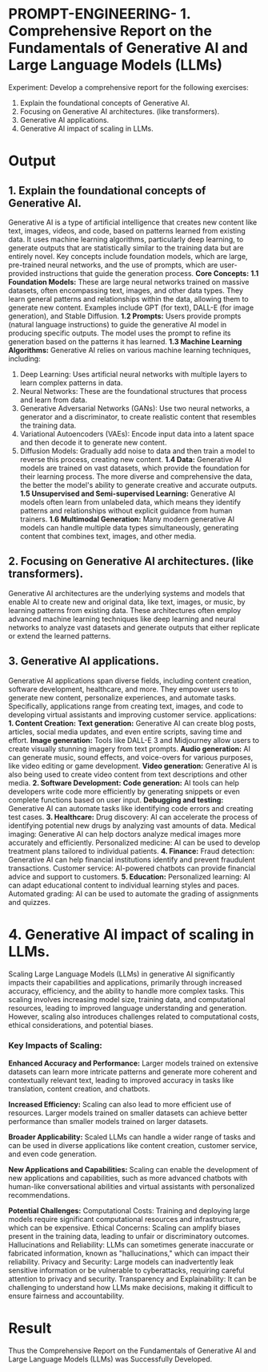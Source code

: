 # PROMPT-ENGINEERING- 1.	Comprehensive Report on the Fundamentals of Generative AI and Large Language Models (LLMs)
Experiment:
Develop a comprehensive report for the following exercises:
1.	Explain the foundational concepts of Generative AI. 
2.	Focusing on Generative AI architectures. (like transformers).
3.	Generative AI applications.
4.	Generative AI impact of scaling in LLMs.

# Output
## 1. Explain the foundational concepts of Generative AI. 
   Generative AI is a type of artificial intelligence that creates new content like text, images, videos, and code, based on patterns learned
from existing data. It uses machine learning algorithms, particularly deep learning, to generate outputs that are statistically similar to the 
training data but are entirely novel. Key concepts include foundation models, which are large, pre-trained neural networks, and the use of 
prompts, which are user-provided instructions that guide the generation process. 
**Core Concepts:**
**1.1 Foundation Models:** These are large neural networks trained on massive datasets, often encompassing text, images, and other data types. They learn general patterns and
relationships within the data, allowing them to generate new content.
Examples include GPT (for text), DALL-E (for image generation), and Stable Diffusion. 
**1.2 Prompts:** Users provide prompts (natural language instructions) to guide the generative AI model in producing specific outputs. The model uses the 
prompt to refine its generation based on the patterns it has learned. 
**1.3 Machine Learning Algorithms:** Generative AI relies on various machine learning techniques, 
including:
   1. Deep Learning: Uses artificial neural networks with multiple layers to learn complex patterns in data.
   2. Neural Networks: These are the foundational structures that process and learn from data. 
   3. Generative Adversarial Networks (GANs): Use two neural networks, a generator and a discriminator, to create realistic content that resembles the training data. 
   4. Variational Autoencoders (VAEs): Encode input data into a latent space and then decode it to generate new content. 
   5. Diffusion Models: Gradually add noise to data and then train a model to reverse this process, creating new content. 
**1.4 Data:** Generative AI models are trained on vast datasets, which provide the foundation for their learning process. The more diverse and comprehensive the
 data, the better the model's ability to generate creative and accurate outputs. 
**1.5 Unsupervised and Semi-supervised Learning:** Generative AI models often learn from unlabeled data, which means they identify patterns
 and relationships without explicit guidance from human trainers.
**1.6 Multimodal Generation:** Many modern generative AI models can handle multiple data types simultaneously, generating content that combines text, images, and other media.

## 2. Focusing on Generative AI architectures. (like transformers).
   Generative AI architectures are the underlying systems and models that enable AI to create new and original data, like text, images, or music,
by learning patterns from existing data. These architectures often employ advanced machine learning techniques like deep learning and neural
networks to analyze vast datasets and generate outputs that either replicate or extend the learned patterns. 

## 3. Generative AI applications.
   Generative AI applications span diverse fields, including content creation, software development, healthcare, and more. They empower users to generate new content,
personalize experiences, and automate tasks. Specifically, applications range from creating text, images, and code to developing virtual assistants and improving customer service. 
applications:
**1. Content Creation:**
**Text generation:** Generative AI can create blog posts, articles, social media updates, and even entire scripts, saving time and effort. 
**Image generation:** Tools like DALL-E 3 and Midjourney allow users to create visually stunning imagery from text prompts. 
**Audio generation:** AI can generate music, sound effects, and voice-overs for various purposes, like video editing or game development. 
**Video generation:** Generative AI is also being used to create video content from text descriptions and other media. 
**2. Software Development:**
**Code generation:** AI tools can help developers write code more efficiently by generating snippets or even complete functions based on user input.
**Debugging and testing:** Generative AI can automate tasks like identifying code errors and creating test cases. 
**3. Healthcare:** Drug discovery: AI can accelerate the process of identifying potential new drugs by analyzing vast amounts of data. 
Medical imaging: Generative AI can help doctors analyze medical images more accurately and efficiently. 
Personalized medicine: AI can be used to develop treatment plans tailored to individual patients. 
**4. Finance:** Fraud detection: Generative AI can help financial institutions identify and prevent fraudulent transactions.
Customer service: AI-powered chatbots can provide financial advice and support to customers. 
**5. Education:** Personalized learning: AI can adapt educational content to individual learning styles and paces.
Automated grading: AI can be used to automate the grading of assignments and quizzes.

# 4. Generative AI impact of scaling in LLMs.
   Scaling Large Language Models (LLMs) in generative AI significantly impacts their capabilities and applications, primarily through increased accuracy,
efficiency, and the ability to handle more complex tasks. This scaling involves increasing model size, training data, and computational resources, leading 
to improved language understanding and generation. However, scaling also introduces challenges related to computational costs, ethical considerations, and potential biases. 

 ### Key Impacts of Scaling:
**Enhanced Accuracy and Performance:** Larger models trained on extensive datasets can learn more intricate patterns and generate more coherent and
contextually relevant text, leading to improved accuracy in tasks like translation, content creation, and chatbots. 

**Increased Efficiency:** Scaling can also lead to more efficient use of resources. Larger models trained on smaller datasets can achieve better
performance than smaller models trained on larger datasets. 

**Broader Applicability:** Scaled LLMs can handle a wider range of tasks and can be used in diverse applications like content creation,
customer service, and even code generation. 

**New Applications and Capabilities:** Scaling can enable the development of new applications and capabilities, such as more advanced chatbots with human-like conversational 
abilities and virtual assistants with personalized recommendations. 

**Potential Challenges:** Computational Costs: Training and deploying large models require significant computational resources and infrastructure, which can be expensive. 
Ethical Concerns: Scaling can amplify biases present in the training data, leading to unfair or discriminatory outcomes. 
Hallucinations and Reliability: LLMs can sometimes generate inaccurate or fabricated information, known as "hallucinations," which can impact their reliability. 
Privacy and Security: Large models can inadvertently leak sensitive information or be vulnerable to cyberattacks, requiring careful attention to privacy and security. 
Transparency and Explainability: It can be challenging to understand how LLMs make decisions, making it difficult to ensure fairness and accountability. 

# Result
Thus the Comprehensive Report on the Fundamentals of Generative AI and Large Language Models (LLMs) was Successfully Developed.
